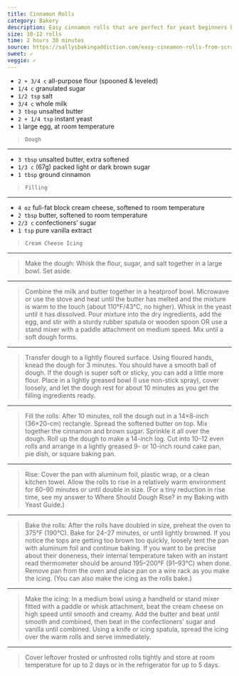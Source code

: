 ```yaml
---
title: Cinnamon Rolls
category: Bakery
description: Easy cinnamon rolls that are perfect for yeast beginners because they only require 1 rise.
size: 10-12 rolls
time: 2 hours 30 minutes
source: https://sallysbakingaddiction.com/easy-cinnamon-rolls-from-scratch/#tasty-recipes-66508
sweet: ✓
veggie: ✓
---
```


* `2 + 3/4 c` all-purpose flour (spooned & leveled)
* `1/4 c` granulated sugar
* `1/2 tsp` salt
* `3/4 c` whole milk
* `3 tbsp` unsalted butter
* `2 + 1/4 tsp` instant yeast
* `1` large egg, at room temperature

> `Dough`

---

* `3 tbsp` unsalted butter, extra softened
* `1/3 c` (67g) packed light or dark brown sugar
* `1 tbsp` ground cinnamon

> `Filling`

---

* `4 oz` full-fat block cream cheese, softened to room temperature
* `2 tbsp` butter, softened to room temperature
* `2/3 c` confectioners’ sugar
* `1 tsp` pure vanilla extract

> `Cream Cheese Icing`

---

> Make the dough: Whisk the flour, sugar, and salt together in a large bowl. Set aside.

---

> Combine the milk and butter together in a heatproof bowl. Microwave or use the stove and heat until the butter has melted and the mixture is warm to the touch (about 110°F/43°C, no higher). Whisk in the yeast until it has dissolved. Pour mixture into the dry ingredients, add the egg, and stir with a sturdy rubber spatula or wooden spoon OR use a stand mixer with a paddle attachment on medium speed. Mix until a soft dough forms.

---

> Transfer dough to a lightly floured surface. Using floured hands, knead the dough for 3 minutes. You should have a smooth ball of dough. If the dough is super soft or sticky, you can add a little more flour. Place in a lightly greased bowl (I use non-stick spray), cover loosely, and let the dough rest for about 10 minutes as you get the filling ingredients ready.

---

> Fill the rolls: After 10 minutes, roll the dough out in a 14×8-inch (36×20-cm) rectangle. Spread the softened butter on top. Mix together the cinnamon and brown sugar. Sprinkle it all over the dough. Roll up the dough to make a 14-inch log. Cut into 10–12 even rolls and arrange in a lightly greased 9- or 10-inch round cake pan, pie dish, or square baking pan.

---

> Rise: Cover the pan with aluminum foil, plastic wrap, or a clean kitchen towel. Allow the rolls to rise in a relatively warm environment for 60–90 minutes or until double in size. (For a tiny reduction in rise time, see my answer to Where Should Dough Rise? in my Baking with Yeast Guide.)

---

> Bake the rolls: After the rolls have doubled in size, preheat the oven to 375°F (190°C). Bake for 24–27 minutes, or until lightly browned. If you notice the tops are getting too brown too quickly, loosely tent the pan with aluminum foil and continue baking. If you want to be precise about their doneness, their internal temperature taken with an instant read thermometer should be around 195–200°F (91–93°C) when done. Remove pan from the oven and place pan on a wire rack as you make the icing. (You can also make the icing as the rolls bake.)

---

> Make the icing: In a medium bowl using a handheld or stand mixer fitted with a paddle or whisk attachment, beat the cream cheese on high speed until smooth and creamy. Add the butter and beat until smooth and combined, then beat in the confectioners’ sugar and vanilla until combined. Using a knife or icing spatula, spread the icing over the warm rolls and serve immediately. 

---

> Cover leftover frosted or unfrosted rolls tightly and store at room temperature for up to 2 days or in the refrigerator for up to 5 days.

